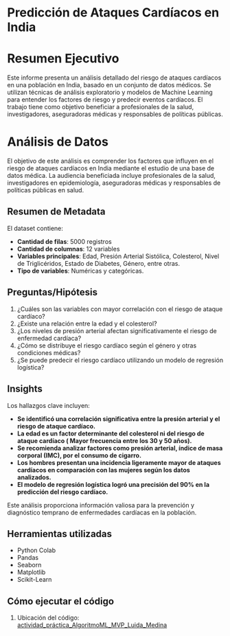 # Predicción de Ataques Cardíacos en India

# Resumen Ejecutivo
Este informe presenta un análisis detallado del riesgo de ataques cardíacos en una población en India, basado en un conjunto de datos médicos. Se utilizan técnicas de análisis exploratorio y modelos de Machine Learning para entender los factores de riesgo y predecir eventos cardíacos. El trabajo tiene como objetivo beneficiar a profesionales de la salud, investigadores, aseguradoras médicas y responsables de políticas públicas.

# Análisis de Datos
El objetivo de este análisis es comprender los factores que influyen en el riesgo de ataques cardíacos en India mediante el estudio de una base de datos médica. La audiencia beneficiada incluye profesionales de la salud, investigadores en epidemiología, aseguradoras médicas y responsables de políticas públicas en salud.

## Resumen de Metadata  
El dataset contiene:  
- **Cantidad de filas**: 5000 registros
- **Cantidad de columnas**: 12 variables
- **Variables principales**: Edad, Presión Arterial Sistólica, Colesterol, Nivel de Triglicéridos, Estado de Diabetes, Género, entre otras.
- **Tipo de variables**: Numéricas y categóricas.

## Preguntas/Hipótesis  
1. ¿Cuáles son las variables con mayor correlación con el riesgo de ataque cardíaco?
2.	¿Existe una relación entre la edad y el colesterol?
3.	¿Los niveles de presión arterial afectan significativamente el riesgo de enfermedad cardíaca?
4.	¿Cómo se distribuye el riesgo cardíaco según el género y otras condiciones médicas?
5.	¿Se puede predecir el riesgo cardíaco utilizando un modelo de regresión logística?

 
## Insights  
Los hallazgos clave incluyen:  
- **Se identificó una correlación significativa entre la presión arterial y el riesgo de ataque cardíaco.**
- **La edad es un factor determinante del colesterol ni del riesgo de ataque cardíaco ( Mayor frecuencia entre los 30 y 50 años).**
- **Se recomienda analizar factores como presión arterial, índice de masa corporal (IMC), por el consumo de cigarro.**
- **Los hombres presentan una incidencia ligeramente mayor de ataques cardíacos en comparación con las mujeres según los datos analizados.**
- **El modelo de regresión logística logró una precisión del 90% en la predicción del riesgo cardíaco.**

Este análisis proporciona información valiosa para la prevención y diagnóstico temprano de enfermedades cardíacas en la población.


## Herramientas utilizadas  
- Python  Colab
- Pandas  
- Seaborn  
- Matplotlib  
- Scikit-Learn  

## Cómo ejecutar el código  
1. Ubicación del código:
[actividad_práctica_AlgoritmoML_MVP_Luida_Medina](https://drive.google.com/drive/folders/1JQbzJ8VsTD99xv1vQptUwu8pQ739BvMR?usp=drive_link)
